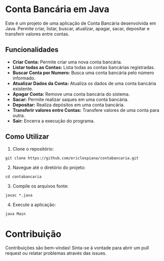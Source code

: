 # Conta Bancária em Java

Este é um projeto de uma aplicação de Conta Bancária desenvolvida em Java. Permite criar, listar, buscar, atualizar, apagar, sacar, depositar e transferir valores entre contas.

## Funcionalidades

- **Criar Conta:** Permite criar uma nova conta bancária.
- **Listar todas as Contas:** Lista todas as contas bancárias registradas.
- **Buscar Conta por Numero:** Busca uma conta bancária pelo número informado.
- **Atualizar Dados da Conta:** Atualiza os dados de uma conta bancária existente.
- **Apagar Conta:** Remove uma conta bancária do sistema.
- **Sacar:** Permite realizar saques em uma conta bancária.
- **Depositar:** Realiza depósitos em uma conta bancária.
- **Transferir valores entre Contas:** Transfere valores de uma conta para outra.
- **Sair:** Encerra a execução do programa.

## Como Utilizar

1. Clone o repositório:

```
git clone https://github.com/ericlespiana/contabancaria.git
````

2. Navegue até o diretório do projeto:

```
cd contabancaria
```

3. Compile os arquivos fonte:

```
javac *.java
```

4. Execute a aplicação:

```bash
java Main
```

# Contribuição

Contribuições são bem-vindas! Sinta-se à vontade para abrir um pull request ou relatar problemas através das issues.
